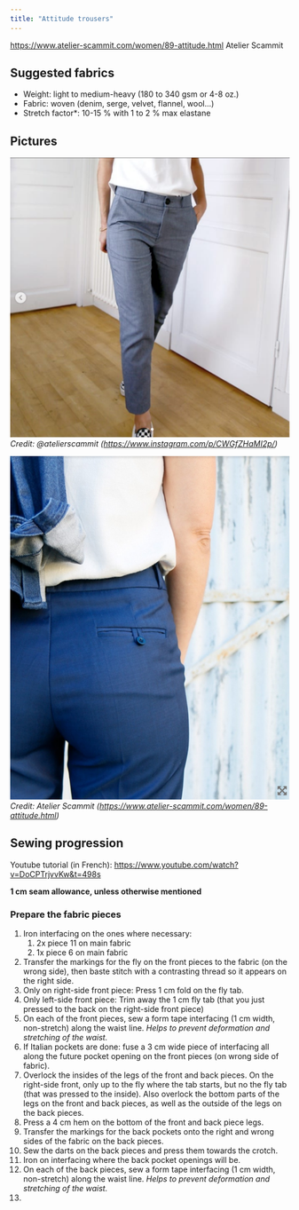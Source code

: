 ```yaml
---
title: "Attitude trousers"
---
```


https://www.atelier-scammit.com/women/89-attitude.html
Atelier Scammit


## Suggested fabrics
-   Weight: light to medium-heavy (180 to 340 gsm or 4-8 oz.)
-   Fabric: woven (denim, serge, velvet, flannel, wool...)
-   Stretch factor*: 10-15 % with 1 to 2 % max elastane

## Pictures

![](projects/attachments/Pasted%20image%2020220904163431.png)
_Credit: @atelierscammit (https://www.instagram.com/p/CWGfZHaMI2p/)_

![](projects/attachments/Pasted%20image%2020220904163826.png)
_Credit: Atelier Scammit (https://www.atelier-scammit.com/women/89-attitude.html)_

## Sewing progression
Youtube tutorial (in French): https://www.youtube.com/watch?v=DoCPTrjvvKw&t=498s

**1 cm seam allowance, unless otherwise mentioned**

### Prepare the fabric pieces

1. Iron interfacing on the ones where necessary:
	1. 2x piece 11 on main fabric
	2. 1x piece 6 on main fabric
2. Transfer the markings for the fly on the front pieces to the fabric (on the wrong side), then baste stitch with a contrasting thread so it appears on the right side. 
3. Only on right-side front piece: Press 1 cm fold on the fly tab.
4. Only left-side front piece: Trim away the 1 cm fly tab (that you just pressed to the back on the right-side front piece)
5. On each of the front pieces, sew a form tape interfacing (1 cm width, non-stretch) along the waist line.  _Helps to prevent deformation and stretching of the waist._
6. If Italian pockets are done: fuse a 3 cm wide piece of interfacing all along the future pocket opening on the front pieces (on wrong side of fabric).
7. Overlock the insides of the legs of the front and back pieces. On the right-side front, only up to the fly where the tab starts, but no the fly tab (that was pressed to the inside). Also overlock the bottom parts of the legs on the front and back pieces, as well as the outside of the legs on the back pieces.
8. Press a 4 cm hem on the bottom of the front and back piece legs.
9. Transfer the markings for the back pockets onto the right and wrong sides of the fabric on the back pieces. 
10. Sew the darts on the back pieces and press them towards the crotch. 
11. Iron on interfacing where the back pocket openings will be.
12. On each of the back pieces, sew a form tape interfacing (1 cm width, non-stretch) along the waist line.  _Helps to prevent deformation and stretching of the waist._
13. 
